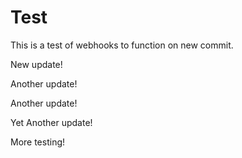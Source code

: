 # Test

This is a test of webhooks to function on new commit.

New update!

Another update!

Another update!

Yet Another update!

More testing!
